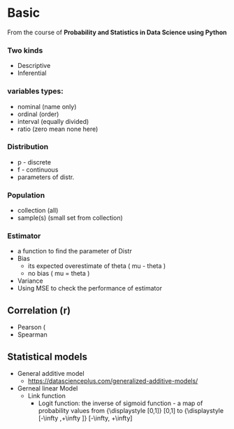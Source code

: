 Basic
=====
From the course of **Probability and Statistics in Data Science using Python**

### Two kinds
- Descriptive
- Inferential

### variables types:
- nominal (name only)
- ordinal (order)
- interval (equally divided)
- ratio (zero mean none here)

### Distribution
- p - discrete
- f - continuous
- parameters of distr.

### Population
- collection (all)
- sample(s) (small set from collection)

### Estimator
- a function to find the parameter of Distr
- Bias
  - its expected overestimate of theta ( mu - theta )
  - no bias ( mu = theta )
- Variance
- Using MSE to check the performance of estimator

Correlation (r)
---------------
- Pearson (
- Spearman

Statistical models
------------------
- General additive model
  - https://datascienceplus.com/generalized-additive-models/
- Gerneal linear Model
  - Link function
    - Logit function: the inverse of sigmoid function - a map of probability values from {\displaystyle [0,1]} [0,1] to {\displaystyle [-\infty ,+\infty ]} [-\infty, +\infty]
